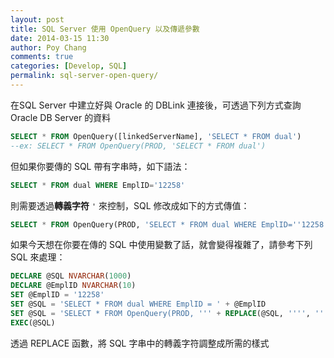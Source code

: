 ```yaml
---
layout: post
title: SQL Server 使用 OpenQuery 以及傳遞參數
date: 2014-03-15 11:30
author: Poy Chang
comments: true
categories: [Develop, SQL]
permalink: sql-server-open-query/
---
```


在SQL Server 中建立好與 Oracle 的 DBLink 連接後，可透過下列方式查詢 Oracle DB Server 的資料

```sql
SELECT * FROM OpenQuery([linkedServerName], 'SELECT * FROM dual')
--ex: SELECT * FROM OpenQuery(PROD, 'SELECT * FROM dual')
```

但如果你要傳的 SQL 帶有字串時，如下語法：

```sql
SELECT * FROM dual WHERE EmplID='12258'
```

則需要透過**轉義字符** `'` 來控制，SQL 修改成如下的方式傳值：

```sql
SELECT * FROM OpenQuery(PROD, 'SELECT * FROM dual WHERE EmplID=''12258''')
```

如果今天想在你要在傳的 SQL 中使用變數了話，就會變得複雜了，請參考下列 SQL 來處理：

```sql
DECLARE @SQL NVARCHAR(1000)
DECLARE @EmplID NVARCHAR(10)
SET @EmplID = '12258'
SET @SQL = 'SELECT * FROM dual WHERE EmplID = ' + @EmplID
SET @SQL = 'SELECT * FROM OpenQuery(PROD, ''' + REPLACE(@SQL, '''', '''''') + ''')'
EXEC(@SQL)
```

透過 REPLACE 函數，將 SQL 字串中的轉義字符調整成所需的樣式
